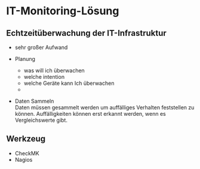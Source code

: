 # IT-Monitoring-Lösung
## Echtzeitüberwachung der IT-Infrastruktur
+ sehr großer Aufwand
+ Planung
    + was will ich überwachen
    + welche intention
    + welche Geräte kann Ich überwachen
    + 
    
+ Daten Sammeln  
Daten müssen gesammelt werden um auffälliges Verhalten feststellen zu können. Auffälligkeiten können erst erkannt werden, wenn es Vergleichswerte gibt. 

## Werkzeug
+ CheckMK
+ Nagios